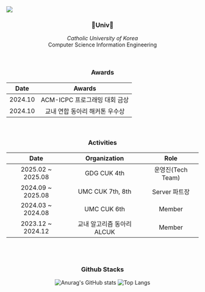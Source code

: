 <img src="https://capsule-render.vercel.app/api?type=slice&color=30A9DE&height=60&section=header" />

<div align=center>
  

<h3 align="center">🏫Univ🏫</h3>
<p align="center">
  <i>Catholic University of Korea</i>
  <br/>
  Computer Science Information Engineering
</p>
</div>


<br>

<div align=center>
  
###  Awards 
  
|Date|Awards|
|:-:|:-:|
|2024.10|ACM-ICPC 프로그래밍 대회 금상|
|2024.10|교내 연합 동아리 해커톤 우수상|

</div>

<br>


<div align=center>
  
###  Activities 
  
|Date|Organization|Role|
|:-:|:-:|:-:|
|2025.02 ~ 2025.08 |GDG CUK 4th|운영진(Tech Team)|
|2024.09 ~ 2025.08|UMC CUK 7th, 8th|Server 파트장|
|2024.03 ~ 2024.08|UMC CUK 6th|Member|
|2023.12 ~ 2024.12|교내 알고리즘 동아리 ALCUK|Member|


</div>

<br><br>

<div align=center>
  
###  Github Stacks 

  
![Anurag's GitHub stats](https://github-readme-stats.vercel.app/api?username=parkmineum&show_icons=true&theme=radical)
![Top Langs](https://github-readme-stats.vercel.app/api/top-langs/?username=parkmineum&theme=radical&layout=compact&hide=python)

</div>

